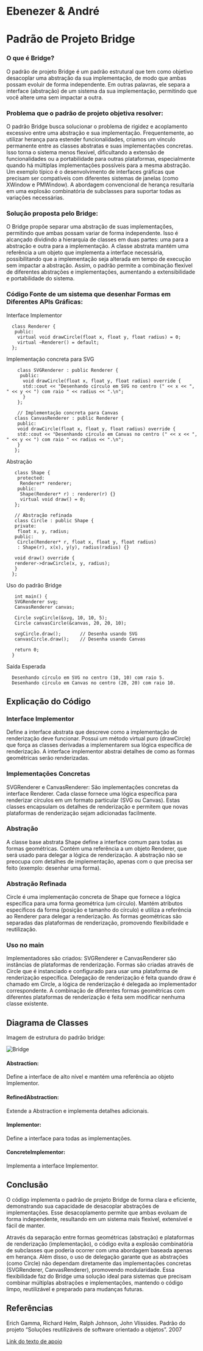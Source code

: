# Ebenezer & André
# Padrão de Projeto Bridge
### O que é Bridge?
O padrão de projeto Bridge é um padrão estrutural que tem como objetivo desacoplar uma abstração da sua implementação, de modo que ambas possam evoluir de forma independente. Em outras palavras, ele separa a interface (abstração) de um sistema da sua implementação, permitindo que você altere uma sem impactar a outra.
### Problema que o padrão de projeto objetiva resolver:
O padrão Bridge busca solucionar o problema de rigidez e acoplamento excessivo entre uma abstração e sua implementação. Frequentemente, ao utilizar herança para estender funcionalidades, criamos um vínculo permanente entre as classes abstratas e suas implementações concretas. Isso torna o sistema menos flexível, dificultando a extensão de funcionalidades ou a portabilidade para outras plataformas, especialmente quando há múltiplas implementações possíveis para a mesma abstração. Um exemplo típico é o desenvolvimento de interfaces gráficas que precisam ser compatíveis com diferentes sistemas de janelas (como XWindow e PMWindow). A abordagem convencional de herança resultaria em uma explosão combinatória de subclasses para suportar todas as variações necessárias.
### Solução proposta pelo Bridge:
O Bridge propõe separar uma abstração de suas implementações, permitindo que ambas possam variar de forma independente. Isso é alcançado dividindo a hierarquia de classes em duas partes: uma para a abstração e outra para a implementação. A classe abstrata mantém uma referência a um objeto que implementa a interface necessária, possibilitando que a implementação seja alterada em tempo de execução sem impactar a abstração. Assim, o padrão permite a combinação flexível de diferentes abstrações e implementações, aumentando a extensibilidade e portabilidade do sistema.
### Código Fonte de um sistema que desenhar Formas em Diferentes APIs Gráficas:
Interface Implementor 

      class Renderer {
       public:
        virtual void drawCircle(float x, float y, float radius) = 0;
        virtual ~Renderer() = default;
      };
 Implementação concreta para SVG 

        class SVGRenderer : public Renderer {
         public:
          void drawCircle(float x, float y, float radius) override {
          std::cout << "Desenhando círculo em SVG no centro (" << x << ", " << y << ") com raio " << radius << ".\n";
          }
        };

        // Implementação concreta para Canvas
       class CanvasRenderer : public Renderer {
        public:
        void drawCircle(float x, float y, float radius) override {
        std::cout << "Desenhando círculo em Canvas no centro (" << x << ", " << y << ") com raio " << radius << ".\n";
        }
       };
Abstração 


       class Shape {
        protected:
         Renderer* renderer;
        public:
         Shape(Renderer* r) : renderer(r) {}
         virtual void draw() = 0;
       };

       // Abstração refinada
       class Circle : public Shape {
       private:
        float x, y, radius;
       public:
        Circle(Renderer* r, float x, float y, float radius) 
        : Shape(r), x(x), y(y), radius(radius) {}
    
       void draw() override {
       renderer->drawCircle(x, y, radius);
       }
      };
Uso do padrão Bridge 


       int main() {
       SVGRenderer svg;
       CanvasRenderer canvas;
    
       Circle svgCircle(&svg, 10, 10, 5);
       Circle canvasCircle(&canvas, 20, 20, 10);
    
       svgCircle.draw();       // Desenha usando SVG
       canvasCircle.draw();    // Desenha usando Canvas
    
       return 0;
      }
Saída Esperada 

      Desenhando círculo em SVG no centro (10, 10) com raio 5.
      Desenhando círculo em Canvas no centro (20, 20) com raio 10.

## Explicação do Código
### Interface Implementor
Define a interface abstrata que descreve como a implementação de renderização deve funcionar.
Possui um método virtual puro (drawCircle) que força as classes derivadas a implementarem sua lógica específica de renderização. A interface implementor abstrai detalhes de como as formas geométricas serão renderizadas.
### Implementações Concretas
SVGRenderer e CanvasRenderer: São implementações concretas da interface Renderer. Cada classe fornece uma lógica específica para renderizar círculos em um formato particular (SVG ou Canvas). Estas classes encapsulam os detalhes de renderização e permitem que novas plataformas de renderização sejam adicionadas facilmente.
### Abstração
A classe base abstrata Shape define a interface comum para todas as formas geométricas.
Contém uma referência a um objeto Renderer, que será usado para delegar a lógica de renderização. A abstração não se preocupa com detalhes de implementação, apenas com o que precisa ser feito (exemplo: desenhar uma forma).
### Abstração Refinada
Circle é uma implementação concreta de Shape que fornece a lógica específica para uma forma geométrica (um círculo).
Mantém atributos específicos da forma (posição e tamanho do círculo) e utiliza a referência ao Renderer para delegar a renderização. As formas geométricas são separadas das plataformas de renderização, promovendo flexibilidade e reutilização.
###  Uso no main
Implementadores são criados: SVGRenderer e CanvasRenderer são instâncias de plataformas de renderização.
Formas são criadas através de Circle que é instanciado e configurado para usar uma plataforma de renderização específica.
Delegação de renderização é feita quando draw é chamado em Circle, a lógica de renderização é delegada ao implementador correspondente. A combinação de diferentes formas geométricas com diferentes plataformas de renderização é feita sem modificar nenhuma classe existente.

## Diagrama de Classes
Imagem de estrutura do padrão bridge:

![Bridge](https://github.com/user-attachments/assets/0595fb50-758d-48bf-b28e-130eca8ed8ad)

#### Abstraction: 
Define a interface de alto nível e mantém uma referência ao objeto Implementor.
#### RefinedAbstraction: 
Extende a Abstraction e implementa detalhes adicionais.
#### Implementor: 
Define a interface para todas as implementações.
#### ConcreteImplementor: 
Implementa a interface Implementor.
## Conclusão

O código implementa o padrão de projeto Bridge de forma clara e eficiente, demonstrando sua capacidade de desacoplar abstrações de implementações. Esse desacoplamento permite que ambas evoluam de forma independente, resultando em um sistema mais flexível, extensível e fácil de manter.


Através da separação entre formas geométricas (abstração) e plataformas de renderização (implementação), o código evita a explosão combinatória de subclasses que poderia ocorrer com uma abordagem baseada apenas em herança. Além disso, o uso de delegação garante que as abstrações (como Circle) não dependam diretamente das implementações concretas (SVGRenderer, CanvasRenderer), promovendo modularidade. Essa flexibilidade faz do Bridge uma solução ideal para sistemas que precisam combinar múltiplas abstrações e implementações, mantendo o código limpo, reutilizável e preparado para mudanças futuras.
## Referências

Erich Gamma, Richard Helm, Ralph Johnson, John Vlissides. Padrão do projeto “Soluções reutilizáveis de software orientado a objetos”. 2007

[Link do texto de apoio](https://refactoring.guru/pt-br/design-patterns/bridge)
